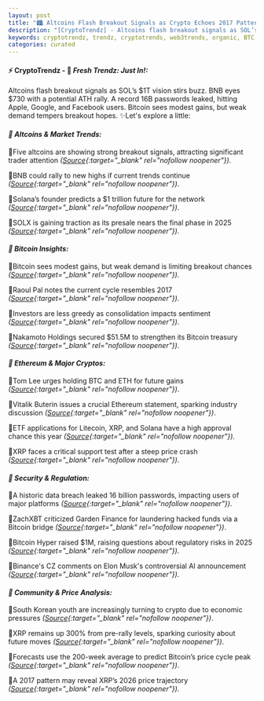 ```yaml
---
layout: post
title: "🏙️ Altcoins Flash Breakout Signals as Crypto Echoes 2017 Patterns"
description: "[CryptoTrendz] - Altcoins flash breakout signals as SOL’s $1T vision stirs buzz. BNB eyes $730 with a potential ATH rally. A record 16B passwords leaked, hitting Apple, Google, and Facebook users. Bitcoin sees modest gains, but weak demand tempers breakout hopes."
keywords: cryptotrendz, trendz, cryptotrends, web3trends, organic, BTC, AI, XRP, crypto, Altcoins, Investors, Google, Elon, Bitcoin, Ethereum
categories: curated
---
```


#### ⚡ CryptoTrendz - 📌 *Fresh Trendz: Just In!:*

Altcoins flash breakout signals as SOL’s $1T vision stirs buzz. BNB eyes $730 with a potential ATH rally. A record 16B passwords leaked, hitting Apple, Google, and Facebook users. Bitcoin sees modest gains, but weak demand tempers breakout hopes. ✨Let's explore a little:


#### *🔖  Altcoins & Market Trends:*  

🔹Five altcoins are showing strong breakout signals, attracting significant trader attention *([Source](https://s.avyag.com/05r2){:target="_blank" rel="nofollow noopener"})*.  

🔹BNB could rally to new highs if current trends continue *([Source](https://s.avyag.com/r0vr){:target="_blank" rel="nofollow noopener"})*.  

🔹Solana’s founder predicts a $1 trillion future for the network *([Source](https://s.avyag.com/jeni){:target="_blank" rel="nofollow noopener"})*.  

🔹SOLX is gaining traction as its presale nears the final phase in 2025 *([Source](https://s.avyag.com/0kbm){:target="_blank" rel="nofollow noopener"})*.  

#### *🔖  Bitcoin Insights:*  

🔹Bitcoin sees modest gains, but weak demand is limiting breakout chances *([Source](https://s.avyag.com/9dk1){:target="_blank" rel="nofollow noopener"})*.  

🔹Raoul Pal notes the current cycle resembles 2017 *([Source](https://s.avyag.com/e0xu){:target="_blank" rel="nofollow noopener"})*.  

🔹Investors are less greedy as consolidation impacts sentiment *([Source](https://s.avyag.com/4aes){:target="_blank" rel="nofollow noopener"})*.  

🔹Nakamoto Holdings secured $51.5M to strengthen its Bitcoin treasury *([Source](https://s.avyag.com/t1ka){:target="_blank" rel="nofollow noopener"})*.  

#### *🔖  Ethereum & Major Cryptos:*  

🔹Tom Lee urges holding BTC and ETH for future gains *([Source](https://s.avyag.com/90m3){:target="_blank" rel="nofollow noopener"})*.  

🔹Vitalik Buterin issues a crucial Ethereum statement, sparking industry discussion *([Source](https://s.avyag.com/x9s1){:target="_blank" rel="nofollow noopener"})*.  

🔹ETF applications for Litecoin, XRP, and Solana have a high approval chance this year *([Source](https://s.avyag.com/s8dk){:target="_blank" rel="nofollow noopener"})*.  

🔹XRP faces a critical support test after a steep price crash *([Source](https://s.avyag.com/09ov){:target="_blank" rel="nofollow noopener"})*.  

#### *🔖  Security & Regulation:*  

🔹A historic data breach leaked 16 billion passwords, impacting users of major platforms *([Source](https://s.avyag.com/62ed){:target="_blank" rel="nofollow noopener"})*.  

🔹ZachXBT criticized Garden Finance for laundering hacked funds via a Bitcoin bridge *([Source](https://s.avyag.com/nyvm){:target="_blank" rel="nofollow noopener"})*.  

🔹Bitcoin Hyper raised $1M, raising questions about regulatory risks in 2025 *([Source](https://s.avyag.com/kfpa){:target="_blank" rel="nofollow noopener"})*.  

🔹Binance's CZ comments on Elon Musk's controversial AI announcement *([Source](https://s.avyag.com/pjlp){:target="_blank" rel="nofollow noopener"})*.  

#### *🔖  Community & Price Analysis:*  

🔹South Korean youth are increasingly turning to crypto due to economic pressures *([Source](https://s.avyag.com/u5l8){:target="_blank" rel="nofollow noopener"})*.  

🔹XRP remains up 300% from pre-rally levels, sparking curiosity about future moves *([Source](https://s.avyag.com/fff6){:target="_blank" rel="nofollow noopener"})*.  

🔹Forecasts use the 200-week average to predict Bitcoin’s price cycle peak *([Source](https://s.avyag.com/kf71){:target="_blank" rel="nofollow noopener"})*.  

🔹A 2017 pattern may reveal XRP’s 2026 price trajectory *([Source](https://s.avyag.com/m278){:target="_blank" rel="nofollow noopener"})*.